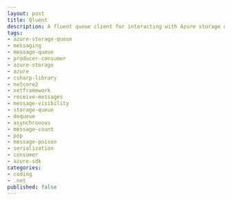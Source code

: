 ```yaml
---
layout: post
title: Qluent
description: A fluent queue client for interacting with Azure storage queues
tags: 
- azure-storage-queue
- messaging
- message-queue
- producer-consumer
- azure-storage
- azure
- csharp-library
- netcore2
- netframework
- receive-messages
- message-visibility
- storage-queue
- dequeue
- asynchronous
- message-count
- pop
- message-poison
- serialization
- consumer
- azure-sdk
categories: 
- coding
- .net
published: false
---
```




